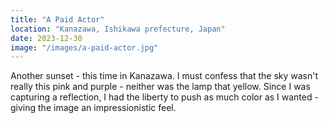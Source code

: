 ```yaml
---
title: "A Paid Actor"
location: "Kanazawa, Ishikawa prefecture, Japan"
date: 2023-12-30
image: "/images/a-paid-actor.jpg"
---
```


Another sunset - this time in Kanazawa. I must confess that the sky wasn't really this pink and purple - neither was the lamp that yellow. Since I was capturing a reflection, I had the liberty to push as much color as I wanted - giving the image an impressionistic feel.